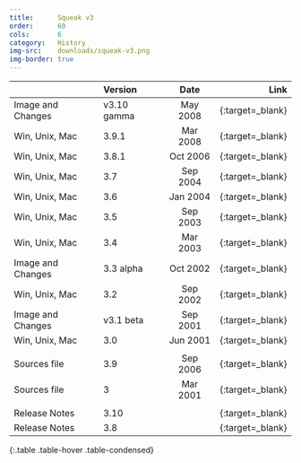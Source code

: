 ```yaml
---
title:      Squeak v3
order:      60
cols:       6
category:   History
img-src:    downloads/squeak-v3.png
img-border: true
---
```


|                   | Version     | Date     | Link                                                        |
| ----------------- |:----------- |:--------:| -----------------------------------------------------------:|
| Image and Changes | v3.10 gamma | May 2008 | [<i class="fa fa-download"></i>][310]{:target=_blank}       |
| Win, Unix, Mac    | 3.9.1       | Mar 2008 | [<i class="fa fa-external-link"></i>][39]{:target=_blank}   |
| Win, Unix, Mac    | 3.8.1       | Oct 2006 | [<i class="fa fa-external-link"></i>][38]{:target=_blank}   |
| Win, Unix, Mac    | 3.7         | Sep 2004 | [<i class="fa fa-external-link"></i>][37]{:target=_blank}   |
| Win, Unix, Mac    | 3.6         | Jan 2004 | [<i class="fa fa-external-link"></i>][36]{:target=_blank}   |
| Win, Unix, Mac    | 3.5         | Sep 2003 | [<i class="fa fa-external-link"></i>][35]{:target=_blank}   |
| Win, Unix, Mac    | 3.4         | Mar 2003 | [<i class="fa fa-external-link"></i>][34]{:target=_blank}   |
| Image and Changes | 3.3 alpha   | Oct 2002 | [<i class="fa fa-download"></i>][33]{:target=_blank}        |
| Win, Unix, Mac    | 3.2         | Sep 2002 | [<i class="fa fa-external-link"></i>][32]{:target=_blank}   |
| Image and Changes | v3.1 beta   | Sep 2001 | [<i class="fa fa-download"></i>][31]{:target=_blank}        |
| Win, Unix, Mac    | 3.0         | Jun 2001 | [<i class="fa fa-external-link"></i>][30]{:target=_blank}   |
|                   |             |          |                                                             |
| Sources file      | 3.9         | Sep 2006 | [<i class="fa fa-download"></i>][39s]{:target=_blank}       |
| Sources file      | 3           | Mar 2001 | [<i class="fa fa-download"></i>][3s]{:target=_blank}        |
|                   |             |          |                                                             |
| Release Notes     | 3.10        |          | [<i class="fa fa-external-link"></i>][310r]{:target=_blank} |
| Release Notes     | 3.8         |          | [<i class="fa fa-external-link"></i>][38r]{:target=_blank}  |
{:.table .table-hover .table-condensed}

[310]: http://ftp.squeak.org/3.10gamma/Squeak3.10.gamma.7159.zip
[39]: http://ftp.squeak.org/3.9/
[38]: http://ftp.squeak.org/3.8/
[37]: http://ftp.squeak.org/3.7/
[36]: http://ftp.squeak.org/3.6/
[35]: http://ftp.squeak.org/3.5/
[34]: http://ftp.squeak.org/3.4/
[33]: http://ftp.squeak.org/3.3alpha/Squeak3.3a-4981.zip
[32]: http://ftp.squeak.org/3.2/
[31]: http://ftp.squeak.org/3.1beta/Squeak-3.1b.zip
[30]: http://ftp.squeak.org/3.0/
[39s]: http://ftp.squeak.org/sources_files/SqueakV39.sources.gz
[3s]: http://ftp.squeak.org/sources_files/SqueakV3.sources.gz
[310r]: http://wiki.squeak.org/squeak/5919
[38r]: http://wiki.squeak.org/squeak/3832
